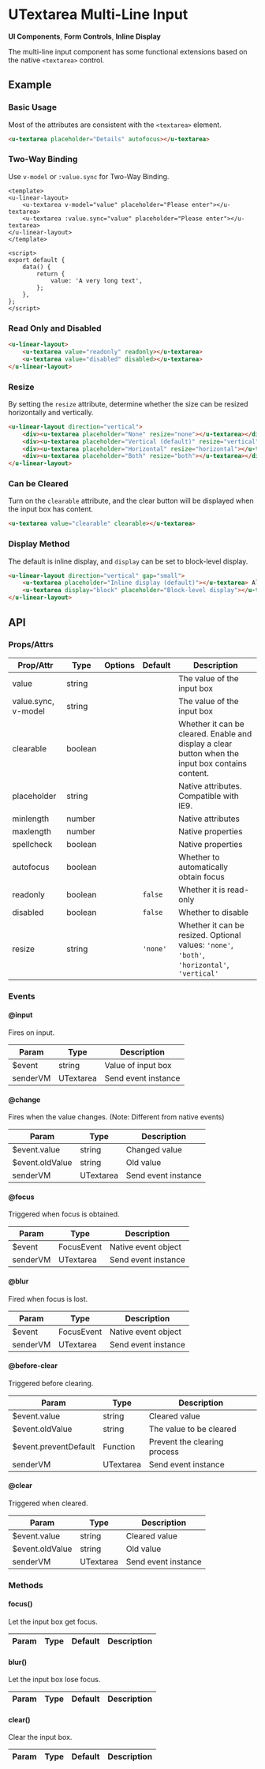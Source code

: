 <!-- The README.md is automatically generated based on api.yaml and docs/*.md for easy viewing on GitHub and NPM. If you need to modify, please view the source file -->

# UTextarea Multi-Line Input

**UI Components**, **Form Controls**, **Inline Display**

The multi-line input component has some functional extensions based on the native `<textarea>` control.

## Example
### Basic Usage

Most of the attributes are consistent with the `<textarea>` element.

``` html
<u-textarea placeholder="Details" autofocus></u-textarea>
```

### Two-Way Binding

Use `v-model` or `:value.sync` for Two-Way Binding.

```vue
<template>
<u-linear-layout>
    <u-textarea v-model="value" placeholder="Please enter"></u-textarea>
    <u-textarea :value.sync="value" placeholder="Please enter"></u-textarea>
</u-linear-layout>
</template>

<script>
export default {
    data() {
        return {
            value: 'A very long text',
        };
    },
};
</script>
```

### Read Only and Disabled

``` html
<u-linear-layout>
    <u-textarea value="readonly" readonly></u-textarea>
    <u-textarea value="disabled" disabled></u-textarea>
</u-linear-layout>
```

### Resize

By setting the `resize` attribute, determine whether the size can be resized horizontally and vertically.

``` html
<u-linear-layout direction="vertical">
    <div><u-textarea placeholder="None" resize="none"></u-textarea></div>
    <div><u-textarea placeholder="Vertical (default)" resize="vertical"></u-textarea></div>
    <div><u-textarea placeholder="Horizontal" resize="horizontal"></u-textarea></div>
    <div><u-textarea placeholder="Both" resize="both"></u-textarea></div>
</u-linear-layout>
```

### Can be Cleared

Turn on the `clearable` attribute, and the clear button will be displayed when the input box has content.

``` html
<u-textarea value="clearable" clearable></u-textarea>
```

### Display Method

The default is inline display, and `display` can be set to block-level display.

``` html
<u-linear-layout direction="vertical" gap="small">
    <u-textarea placeholder="Inline display (default)"></u-textarea> Align to Text
    <u-textarea display="block" placeholder="Block-level display"></u-textarea>
</u-linear-layout>
```

## API
### Props/Attrs

| Prop/Attr | Type | Options | Default | Description |
| --------- | ---- | ------- | ------- | ----------- |
| value | string | | | The value of the input box |
| value.sync, v-model | string | | | The value of the input box |
| clearable | boolean | | | Whether it can be cleared. Enable and display a clear button when the input box contains content. |
| placeholder | string | | | Native attributes. Compatible with IE9. |
| minlength | number | | | Native attributes |
| maxlength | number | | | Native properties |
| spellcheck | boolean | | | Native properties |
| autofocus | boolean | | | Whether to automatically obtain focus |
| readonly | boolean | | `false` | Whether it is read-only |
| disabled | boolean | | `false` | Whether to disable |
| resize | string | | `'none'` | Whether it can be resized. Optional values: `'none'`, `'both'`, `'horizontal'`, `'vertical'` |

### Events

#### @input

Fires on input.

| Param | Type | Description |
| ----- | ---- | ----------- |
| $event | string | Value of input box |
| senderVM | UTextarea | Send event instance |

#### @change

Fires when the value changes. (Note: Different from native events)

| Param | Type | Description |
| ----- | ---- | ----------- |
| $event.value | string | Changed value |
| $event.oldValue | string | Old value |
| senderVM | UTextarea | Send event instance |

#### @focus

Triggered when focus is obtained.

| Param | Type | Description |
| ----- | ---- | ----------- |
| $event | FocusEvent | Native event object |
| senderVM | UTextarea | Send event instance |

#### @blur

Fired when focus is lost.

| Param | Type | Description |
| ----- | ---- | ----------- |
| $event | FocusEvent | Native event object |
| senderVM | UTextarea | Send event instance |

#### @before-clear

Triggered before clearing.

| Param | Type | Description |
| ----- | ---- | ----------- |
| $event.value | string | Cleared value |
| $event.oldValue | string | The value to be cleared |
| $event.preventDefault | Function | Prevent the clearing process |
| senderVM | UTextarea | Send event instance |

#### @clear

Triggered when cleared.

| Param | Type | Description |
| ----- | ---- | ----------- |
| $event.value | string | Cleared value |
| $event.oldValue | string | Old value |
| senderVM | UTextarea | Send event instance |

### Methods

#### focus()

Let the input box get focus.

| Param | Type | Default | Description |
| ----- | ---- | ------- | ----------- |

#### blur()

Let the input box lose focus.

| Param | Type | Default | Description |
| ----- | ---- | ------- | ----------- |

#### clear()

Clear the input box.

| Param | Type | Default | Description |
| ----- | ---- | ------- | ----------- |
